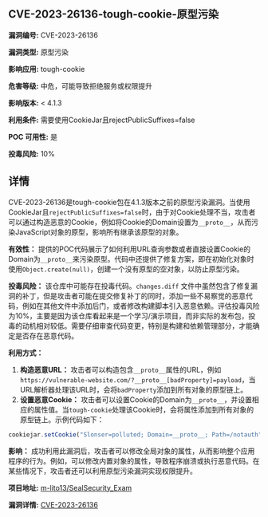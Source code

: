 ## CVE-2023-26136-tough-cookie-原型污染

**漏洞编号:** CVE-2023-26136

**漏洞类型:** 原型污染

**影响应用:** tough-cookie

**危害等级:** 中危，可能导致拒绝服务或权限提升

**影响版本:** < 4.1.3

**利用条件:** 需要使用CookieJar且rejectPublicSuffixes=false

**POC 可用性:** 是

**投毒风险:** 10%

## 详情

CVE-2023-26136是tough-cookie包在4.1.3版本之前的原型污染漏洞。当使用CookieJar且`rejectPublicSuffixes=false`时，由于对Cookie处理不当，攻击者可以通过构造恶意的Cookie，例如将Cookie的Domain设置为`__proto__`，从而污染JavaScript对象的原型，影响所有继承该原型的对象。

**有效性：**
提供的POC代码展示了如何利用URL查询参数或者直接设置Cookie的Domain为`__proto__`来污染原型。代码中还提供了修复方案，即在初始化对象时使用`Object.create(null)`，创建一个没有原型的空对象，以防止原型污染。

**投毒风险：**
该仓库中可能存在投毒代码。`changes.diff` 文件中虽然包含了修复漏洞的补丁，但是攻击者可能在提交修复补丁的同时，添加一些不易察觉的恶意代码，例如在其他文件中添加后门，或者修改构建脚本引入恶意依赖。评估投毒风险为10%，主要是因为该仓库看起来是一个学习/演示项目，而非实际的发布包，投毒的动机相对较低。需要仔细审查代码变更，特别是构建和依赖管理部分，才能确定是否存在恶意代码。

**利用方式：**
1.  **构造恶意URL：** 攻击者可以构造包含`__proto__`属性的URL，例如`https://vulnerable-website.com/?__proto__[badProperty]=payload`，当URL解析器处理该URL时，会将`badProperty`添加到所有对象的原型链上。
2.  **设置恶意Cookie：**  攻击者可以设置Cookie的Domain为`__proto__`，并设置相应的属性值。当`tough-cookie`处理该Cookie时，会将属性添加到所有对象的原型链上。示例代码如下：

```javascript
cookiejar.setCookie("Slonser=polluted; Domain=__proto__; Path=/notauth", "https://__proto__/admin", { loose: true }, (err, cookie) => {})
```

**影响：**
成功利用此漏洞后，攻击者可以修改全局对象的属性，从而影响整个应用程序的行为。例如，可以修改内置对象的属性，导致程序崩溃或执行恶意代码。在某些情况下，攻击者还可以利用原型污染漏洞实现权限提升。

**项目地址:** [m-lito13/SealSecurity_Exam](https://github.com/m-lito13/SealSecurity_Exam)

**漏洞详情:** [CVE-2023-26136](https://nvd.nist.gov/vuln/detail/CVE-2023-26136)